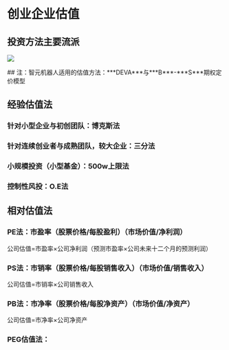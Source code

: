 # 创业企业估值
## 投资方法主要流派
<a href="https://sm.ms/image/QElAXtKoHV8d7yn" target="_blank"><img src="https://s2.loli.net/2024/10/16/QElAXtKoHV8d7yn.jpg" /></a>

<data>
## 注：智元机器人适用的估值方法：***DEVA***与***B***-***S***期权定价模型
<data>
  
## 经验估值法
### 针对小型企业与初创团队：博克斯法
### 针对连续创业者与成熟团队，较大企业：三分法
### 小规模投资（小型基金）：500w上限法
### 控制性风投：O.E法
## 相对估值法
### PE法：市盈率（股票价格/每股盈利）（市场价值/净利润）
公司估值=市盈率×公司净利润（预测市盈率×公司未来十二个月的预测利润）
### PS法：市销率（股票价格/每股销售收入）（市场价值/销售收入）
公司估值=市销率×公司销售收入
### PB法：市净率（股票价格/每股净资产）（市场价值/净资产）
公司估值=市净率×公司净资产
### PEG估值法：


